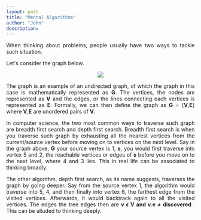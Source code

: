 ```yaml
---
layout: post
title: "Mental Algorithms"
author: "John"
description: 
---
```


<p align="justify"> When thinking about problems, people usually have two ways to tackle such situation.
</p>

<center>
<p align="justify"> Let's consider the graph below.
</p>
</center>

<center>
<img src="https://i.imgur.com/6ibbeM2.png">
</center>

<p align="justify"> The graph is an example of an undirected graph, of which the graph in this case is mathematically represented as <strong>G</strong>. The vertices, the nodes are represented as <strong>V</strong> and the edges, or the lines connecting each vertices is represented as <strong>E</strong>. Formally, we can then define the graph as <strong>G</strong> = {<strong>V</strong>,<strong>E</strong>} where <strong>V</strong>,<strong>E</strong> are unordered pairs of <strong>V</strong>.
</p>
<!-- more -->  

<p align="justify">In computer science, the two most common ways to traverse such graph are breadth first search and depth first search. Breadth first search is when you traverse such graph by exhausting all the nearest vertices from the current/source vertex before moving on to vertices on the next level. Say in the graph above, <strong>G</strong> your source vertex is 1, <strong>s</strong>, you would first traverse into vertex 5 and 2, the reachable vertices or edges of <strong>s</strong> before you move on to the next level, where 4 and 3 lies. This in real life can be associated to thinking broadly.
</p>

<p align="justify">The other algorithm, depth first search, as its name suggests, traverses the graph by going deeper. Say from the source vertex 1, the algorithm would traverse into 5, 4, and then finally into vertex 6, the farthest edge from the visited vertices. Afterwards, it would backtrack again to all the visited vertices. The edges the tree edges then are <strong>v ϵ V and v.e ≠ discovered </strong>. This can be alluded to thinking deeply.
</p>

<p align="justify">
</p>
